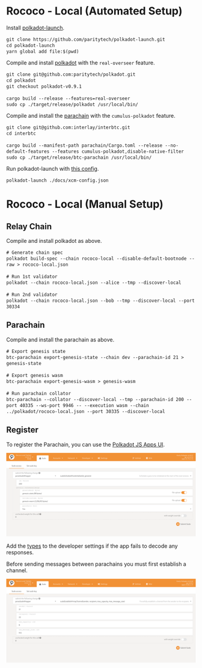 # Rococo - Local (Automated Setup)

Install [polkadot-launch](https://github.com/paritytech/polkadot-launch).

```
git clone https://github.com/paritytech/polkadot-launch.git
cd polkadot-launch
yarn global add file:$(pwd)
```

Compile and install [polkadot](https://github.com/paritytech/polkadot) with the `real-overseer` feature.

```shell
git clone git@github.com:paritytech/polkadot.git
cd polkadot
git checkout polkadot-v0.9.1

cargo build --release --features=real-overseer
sudo cp ./target/release/polkadot /usr/local/bin/
```

Compile and install the [parachain](https://github.com/interlay/interbtc) with the `cumulus-polkadot` feature.

```shell
git clone git@github.com:interlay/interbtc.git
cd interbtc

cargo build --manifest-path parachain/Cargo.toml --release --no-default-features --features cumulus-polkadot,disable-native-filter
sudo cp ./target/release/btc-parachain /usr/local/bin/
```

Run polkadot-launch with [this config](./xcm-config.json).

```shell
polkadot-launch ./docs/xcm-config.json
```

# Rococo - Local (Manual Setup)

## Relay Chain

Compile and install polkadot as above.

```shell
# Generate chain spec
polkadot build-spec --chain rococo-local --disable-default-bootnode --raw > rococo-local.json

# Run 1st validator
polkadot --chain rococo-local.json --alice --tmp --discover-local

# Run 2nd validator
polkadot --chain rococo-local.json --bob --tmp --discover-local --port 30334
```

## Parachain

Compile and install the parachain as above.

```shell
# Export genesis state
btc-parachain export-genesis-state --chain dev --parachain-id 21 > genesis-state

# Export genesis wasm
btc-parachain export-genesis-wasm > genesis-wasm

# Run parachain collator
btc-parachain --collator --discover-local --tmp --parachain-id 200 --port 40335 --ws-port 9946 -- --execution wasm --chain ../polkadot/rococo-local.json --port 30335 --discover-local
```

## Register

To register the Parachain, you can use the [Polkadot JS Apps UI](https://polkadot.js.org/apps/#/?rpc=ws://localhost:9944).

![Initialize Parachain](./img/sudoScheduleParaInitialize.png)

Add the [types](./types.json) to the developer settings if the app fails to decode any responses.

Before sending messages between parachains you must first establish a channel.

![Establish Channel](./img/sudoEstablishHrmpChannel.png)

